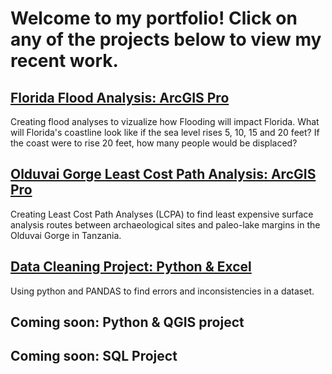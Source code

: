 # Welcome to my portfolio! Click on any of the projects below to view my recent work.


## [Florida Flood Analysis: ArcGIS Pro](https://storymaps.arcgis.com/stories/a7a0586d35e74a34aa5ff439157e5fe3)
Creating flood analyses to vizualize how Flooding will impact Florida. What will Florida's coastline look like if the sea level rises 5, 10, 15 and 20 feet? If the coast were to rise 20 feet, how many people would be displaced?

## [Olduvai Gorge Least Cost Path Analysis: ArcGIS Pro](https://storymaps.arcgis.com/stories/0d602be104c6472cba91c9c759a70ce8)
Creating Least Cost Path Analyses (LCPA) to find least expensive surface analysis routes between archaeological sites and paleo-lake margins in the Olduvai Gorge in Tanzania.


## [Data Cleaning Project: Python & Excel](https://storymaps.arcgis.com/stories/144ccc8235f74a54a97433bca2251e47)
Using python and PANDAS to find errors and inconsistencies in a dataset.


## Coming soon: Python & QGIS project


## Coming soon: SQL Project
